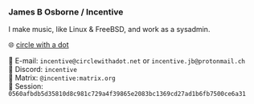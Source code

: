 ### James B Osborne / Incentive

I make music, like Linux & FreeBSD, and work as a sysadmin.
  
🌐 [circle with a dot](https://circlewithadot.net)

📧 E-mail: `incentive@circlewithadot.net` or `incentive.jb@protonmail.ch`  
💬 Discord: `incentive`  
💬 Matrix: `@incentive:matrix.org`  
💬 Session: `0560afbdb5d35810d8c981c729a4f39865e2083bc1369cd27ad1b6fb7500ce6a31`
